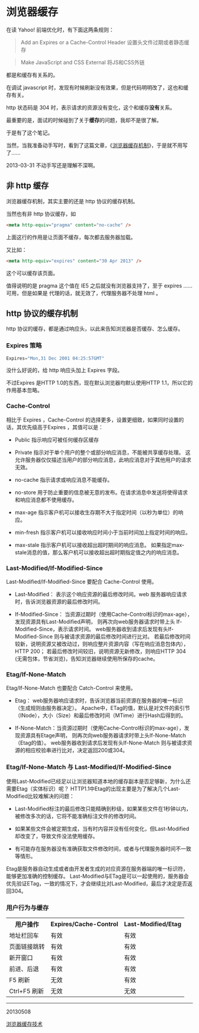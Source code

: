 # 浏览器缓存

在读 Yahoo! 前端优化时，有下面这两条规则：

> Add an Expires or a Cache-Control Header 设置头文件过期或者静态缓存

> Make JavaScript and CSS External 将JS和CSS外链

都是和缓存有关系的。

在调试 javascript 时，发现有时候刷新没有效果，但是代码明明改了，这也和缓存有关。

http 状态码是 304 时，表示请求的资源没有变化，这个和缓存**没有**关系。

最重要的是，面试的时候碰到了关于**缓存**的问题，我却不是很了解。

于是有了这个笔记。

当然，当我准备动手写时，看到了这篇文章，《[浏览器缓存机制](http://fastfood.sinaapp.com/?p=1092)》，于是就不用写了……

2013-03-31 不动手写还是理解不深啊。

## 非 http 缓存

浏览器缓存机制，其实主要的还是 http 协议的缓存机制。

当然也有非 http 协议缓存，如

```html
<meta http-equiv="pragma" content="no-cache" />
```

上面这行的作用是让页面不缓存，每次都去服务器加载。

又比如：

```html
<meta http-equiv="expires" content="30 Apr 2013" />
```

这个可以缓存该页面。

值得说明的是 pragma 这个值在 IE5 之后就没有浏览器支持了，至于 expires …… 可用，但是如果是
代理的话，就无效了，代理服务器不处理 html 。

## http 协议的缓存机制

http 协议的缓存，都是通过响应头，以此来告知浏览器是否缓存、怎么缓存。

### Expires 策略

```js
Expires="Mon,31 Dec 2001 04:25:57GMT"
```

没什么好说的，给 http 响应头加上 Expires 字段。

不过Expires 是HTTP 1.0的东西，现在默认浏览器均默认使用HTTP 1.1，所以它的作用基本忽略。

### Cache-Control

相比于 Expires ，Cache-Control 的选择更多，设置更细致，如果同时设置的话，其优先级高于Expires ，其值可以是：

* Public  指示响应可被任何缓存区缓存

* Private  指示对于单个用户的整个或部分响应消息，不能被共享缓存处理。
    这允许服务器仅仅描述当用户的部分响应消息，此响应消息对于其他用户的请求无效。

* no-cache  指示请求或响应消息不能缓存。

* no-store  用于防止重要的信息被无意的发布。在请求消息中发送将使得请求和响应消息都不使用缓存。

* max-age  指示客户机可以接收生存期不大于指定时间（以秒为单位）的响应。

* min-fresh  指示客户机可以接收响应时间小于当前时间加上指定时间的响应。

* max-stale  指示客户机可以接收超出超时期间的响应消息。
    如果指定max-stale消息的值，那么客户机可以接收超出超时期指定值之内的响应消息。


### Last-Modified/If-Modified-Since

Last-Modified/If-Modified-Since 要配合 Cache-Control 使用。

* Last-Modified： 表示这个响应资源的最后修改时间。web 服务器响应请求时，告诉浏览器资源的最后修改时间。

* If-Modified-Since： 当资源过期时（使用Cache-Control标识的max-age），发现资源具有Last-Modified声明，
        则再次向web服务器请求时带上头 If-Modified-Since，表示请求时间。
    web服务器收到请求后发现有头If-Modified-Since 则与被请求资源的最后修改时间进行比对。
    若最后修改时间较新，说明资源又被改动过，则响应整片资源内容（写在响应消息包体内），HTTP 200；
        若最后修改时间较旧，说明资源无新修改，则响应HTTP 304 (无需包体，节省浏览)，告知浏览器继续使用所保存的cache。


### Etag/If-None-Match

Etag/If-None-Match 也要配合 Catch-Control 来使用。

* Etag： web服务器响应请求时，告诉浏览器当前资源在服务器的唯一标识（生成规则由服务器决定）。
        Apache中，ETag的值，默认是对文件的索引节（INode），大小（Size）和最后修改时间（MTime）进行Hash后得到的。

* If-None-Match：当资源过期时（使用Cache-Control标识的max-age），发现资源具有Etage声明，
    则再次向web服务器请求时带上头If-None-Match （Etag的值）。
    web服务器收到请求后发现有头If-None-Match 则与被请求资源的相应校验串进行比对，决定返回200或304。


### Etag/If-None-Match 与  Last-Modified/If-Modified-Since

使用Last-Modified已经足以让浏览器知道本地的缓存副本是否足够新，为什么还需要Etag（实体标识）呢？
HTTP1.1中Etag的出现主要是为了解决几个Last-Modified比较难解决的问题：

*  Last-Modified标注的最后修改只能精确到秒级，如果某些文件在1秒钟以内，被修改多次的话，它将不能准确标注文件的修改时间。

*  如果某些文件会被定期生成，当有时内容并没有任何变化，但Last-Modified却改变了，导致文件没法使用缓存。

*  有可能存在服务器没有准确获取文件修改时间，或者与代理服务器时间不一致等情形。

Etag是服务器自动生成或者由开发者生成的对应资源在服务器端的唯一标识符，能够更加准确的控制缓存。
Last-Modified与ETag是可以一起使用的，服务器会优先验证ETag，一致的情况下，才会继续比对Last-Modified，最后才决定是否返回304。


### 用户行为与缓存

<table>
    <tr>
        <th>用户操作</th>
        <th>Expires/Cache-Control</th>
        <th>Last-Modified/Etag</th>
    </tr>
    <tr>
        <td>地址栏回车</td>
        <td>有效</td>
        <td>有效</td>
    </tr>
    <tr>
        <td>页面链接跳转</td>
        <td>有效</td>
        <td>有效</td>
    </tr>
    <tr>
        <td>新开窗口</td>
        <td>有效</td>
        <td>有效</td>
    </tr>
    <tr>
        <td>前进、后退</td>
        <td>有效</td>
        <td>有效</td>
    </tr>
    <tr>
        <td>F5 刷新</td>
        <td>无效</td>
        <td>有效</td>
    </tr>
    <tr>
        <td>Ctrl+F5 刷新</td>
        <td>无效</td>
        <td>无效</td>
    </tr>
</table>


******

20130508

[浏览器缓存技术](http://www.cnblogs.com/phphuaibei/archive/2011/09/27/2192817.html)




